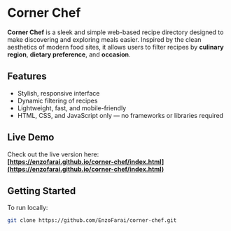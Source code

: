 # Corner Chef

**Corner Chef** is a sleek and simple web-based recipe directory designed to make discovering and exploring meals easier. Inspired by the clean aesthetics of modern food sites, it allows users to filter recipes by **culinary region**, **dietary preference**, and **occasion**.

## Features

- Stylish, responsive interface  
- Dynamic filtering of recipes  
- Lightweight, fast, and mobile-friendly  
- HTML, CSS, and JavaScript only — no frameworks or libraries required

## Live Demo

Check out the live version here:  
**[https://enzofarai.github.io/corner-chef/index.html](https://enzofarai.github.io/corner-chef/index.html)**

## Getting Started

To run locally:

```bash
git clone https://github.com/EnzoFarai/corner-chef.git
